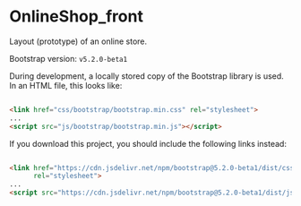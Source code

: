 # OnlineShop_front

Layout (prototype) of an online store.

Bootstrap version: `v5.2.0-beta1`

During development, a locally stored copy of the Bootstrap library is used. In an HTML file, this looks like:

```html

<link href="css/bootstrap/bootstrap.min.css" rel="stylesheet">
...
<script src="js/bootstrap/bootstrap.min.js"></script>
```

If you download this project, you should include the following links instead:

```html

<link href="https://cdn.jsdelivr.net/npm/bootstrap@5.2.0-beta1/dist/css/bootstrap.min.css"
      rel="stylesheet">
...
<script src="https://cdn.jsdelivr.net/npm/bootstrap@5.2.0-beta1/dist/js/bootstrap.bundle.min.js"></script>
```

